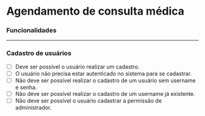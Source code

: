 # Agendamento de consulta médica

### **Funcionalidades**

---

### **Cadastro de usuários**

- [ ] Deve ser possível o usuário realizar um cadastro.
- [ ] O usuário não precisa estar autenticado no sistema para se cadastrar.
- [ ] Não deve ser possível realizar o cadastro de um usuário sem username e senha.
- [ ] Não deve ser possível realizar o cadastro de um username já existente.
- [ ] Não deve ser possível o usuário cadastrar a permissão de administrador.
